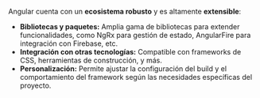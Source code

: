Angular cuenta con un **ecosistema robusto** y es altamente **extensible**:

- **Bibliotecas y paquetes:** Amplia gama de bibliotecas para extender funcionalidades, como NgRx para gestión de estado, AngularFire para integración con Firebase, etc.
- **Integración con otras tecnologías:** Compatible con frameworks de CSS, herramientas de construcción, y más.
- **Personalización:** Permite ajustar la configuración del build y el comportamiento del framework según las necesidades específicas del proyecto.